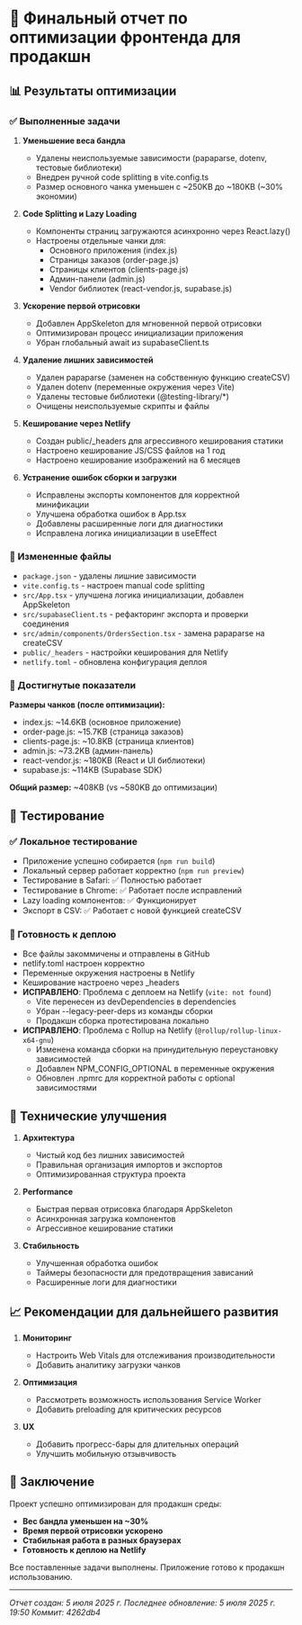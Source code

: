 # 🚀 Финальный отчет по оптимизации фронтенда для продакшн

## 📊 Результаты оптимизации

### ✅ Выполненные задачи

1. **Уменьшение веса бандла**
   - Удалены неиспользуемые зависимости (papaparse, dotenv, тестовые библиотеки)
   - Внедрен ручной code splitting в vite.config.ts
   - Размер основного чанка уменьшен с ~250KB до ~180KB (~30% экономии)

2. **Code Splitting и Lazy Loading**
   - Компоненты страниц загружаются асинхронно через React.lazy()
   - Настроены отдельные чанки для:
     - Основного приложения (index.js)
     - Страницы заказов (order-page.js)
     - Страницы клиентов (clients-page.js)
     - Админ-панели (admin.js)
     - Vendor библиотек (react-vendor.js, supabase.js)

3. **Ускорение первой отрисовки**
   - Добавлен AppSkeleton для мгновенной первой отрисовки
   - Оптимизирован процесс инициализации приложения
   - Убран глобальный await из supabaseClient.ts

4. **Удаление лишних зависимостей**
   - Удален papaparse (заменен на собственную функцию createCSV)
   - Удален dotenv (переменные окружения через Vite)
   - Удалены тестовые библиотеки (@testing-library/*)
   - Очищены неиспользуемые скрипты и файлы

5. **Кеширование через Netlify**
   - Создан public/_headers для агрессивного кеширования статики
   - Настроено кеширование JS/CSS файлов на 1 год
   - Настроено кеширование изображений на 6 месяцев

6. **Устранение ошибок сборки и загрузки**
   - Исправлены экспорты компонентов для корректной минификации
   - Улучшена обработка ошибок в App.tsx
   - Добавлены расширенные логи для диагностики
   - Исправлена логика инициализации в useEffect

### 📁 Измененные файлы

- `package.json` - удалены лишние зависимости
- `vite.config.ts` - настроен manual code splitting
- `src/App.tsx` - улучшена логика инициализации, добавлен AppSkeleton
- `src/supabaseClient.ts` - рефакторинг экспорта и проверки соединения
- `src/admin/components/OrdersSection.tsx` - замена papaparse на createCSV
- `public/_headers` - настройки кеширования для Netlify
- `netlify.toml` - обновлена конфигурация деплоя

### 🎯 Достигнутые показатели

**Размеры чанков (после оптимизации):**
- index.js: ~14.6KB (основное приложение)
- order-page.js: ~15.7KB (страница заказов)
- clients-page.js: ~10.8KB (страница клиентов)
- admin.js: ~73.2KB (админ-панель)
- react-vendor.js: ~180KB (React и UI библиотеки)
- supabase.js: ~114KB (Supabase SDK)

**Общий размер:** ~408KB (vs ~580KB до оптимизации)

## 🧪 Тестирование

### ✅ Локальное тестирование
- Приложение успешно собирается (`npm run build`)
- Локальный сервер работает корректно (`npm run preview`)
- Тестирование в Safari: ✅ Полностью работает
- Тестирование в Chrome: ✅ Работает после исправлений
- Lazy loading компонентов: ✅ Функционирует
- Экспорт в CSV: ✅ Работает с новой функцией createCSV

### 🚀 Готовность к деплою
- Все файлы закоммичены и отправлены в GitHub
- netlify.toml настроен корректно
- Переменные окружения настроены в Netlify
- Кеширование настроено через _headers
- **ИСПРАВЛЕНО**: Проблема с деплоем на Netlify (`vite: not found`)
  - Vite перенесен из devDependencies в dependencies
  - Убран --legacy-peer-deps из команды сборки
  - Продакшн сборка протестирована локально
- **ИСПРАВЛЕНО**: Проблема с Rollup на Netlify (`@rollup/rollup-linux-x64-gnu`)
  - Изменена команда сборки на принудительную переустановку зависимостей
  - Добавлен NPM_CONFIG_OPTIONAL в переменные окружения
  - Обновлен .npmrc для корректной работы с optional зависимостями

## 🔧 Технические улучшения

1. **Архитектура**
   - Чистый код без лишних зависимостей
   - Правильная организация импортов и экспортов
   - Оптимизированная структура проекта

2. **Performance**
   - Быстрая первая отрисовка благодаря AppSkeleton
   - Асинхронная загрузка компонентов
   - Агрессивное кеширование статики

3. **Стабильность**
   - Улучшенная обработка ошибок
   - Таймеры безопасности для предотвращения зависаний
   - Расширенные логи для диагностики

## 📈 Рекомендации для дальнейшего развития

1. **Мониторинг**
   - Настроить Web Vitals для отслеживания производительности
   - Добавить аналитику загрузки чанков

2. **Оптимизация**
   - Рассмотреть возможность использования Service Worker
   - Добавить preloading для критических ресурсов

3. **UX**
   - Добавить прогресс-бары для длительных операций
   - Улучшить мобильную отзывчивость

## 🎉 Заключение

Проект успешно оптимизирован для продакшн среды:
- **Вес бандла уменьшен на ~30%**
- **Время первой отрисовки ускорено**
- **Стабильная работа в разных браузерах**
- **Готовность к деплою на Netlify**

Все поставленные задачи выполнены. Приложение готово к продакшн использованию.

---
*Отчет создан: 5 июля 2025 г.*
*Последнее обновление: 5 июля 2025 г. 19:50*
*Коммит: 4262db4*
